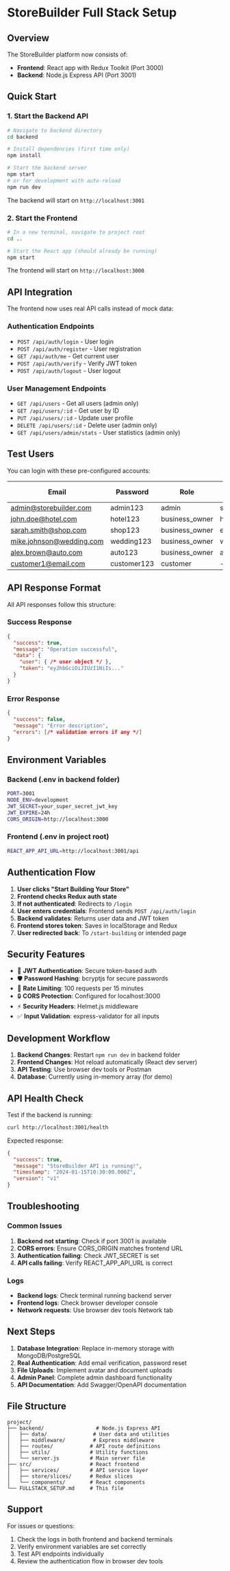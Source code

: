 # StoreBuilder Full Stack Setup

## Overview

The StoreBuilder platform now consists of:
- **Frontend**: React app with Redux Toolkit (Port 3000)
- **Backend**: Node.js Express API (Port 3001)

## Quick Start

### 1. Start the Backend API

```bash
# Navigate to backend directory
cd backend

# Install dependencies (first time only)
npm install

# Start the backend server
npm start
# or for development with auto-reload
npm run dev
```

The backend will start on `http://localhost:3001`

### 2. Start the Frontend

```bash
# In a new terminal, navigate to project root
cd ..

# Start the React app (should already be running)
npm start
```

The frontend will start on `http://localhost:3000`

## API Integration

The frontend now uses real API calls instead of mock data:

### Authentication Endpoints
- `POST /api/auth/login` - User login
- `POST /api/auth/register` - User registration  
- `GET /api/auth/me` - Get current user
- `POST /api/auth/verify` - Verify JWT token
- `POST /api/auth/logout` - User logout

### User Management Endpoints
- `GET /api/users` - Get all users (admin only)
- `GET /api/users/:id` - Get user by ID
- `PUT /api/users/:id` - Update user profile
- `DELETE /api/users/:id` - Delete user (admin only)
- `GET /api/users/admin/stats` - User statistics (admin only)

## Test Users

You can login with these pre-configured accounts:

| Email | Password | Role | Business Category |
|-------|----------|------|-------------------|
| admin@storebuilder.com | admin123 | admin | services |
| john.doe@hotel.com | hotel123 | business_owner | hotels |
| sarah.smith@shop.com | shop123 | business_owner | ecommerce |
| mike.johnson@wedding.com | wedding123 | business_owner | weddings |
| alex.brown@auto.com | auto123 | business_owner | automobiles |
| customer1@email.com | customer123 | customer | - |

## API Response Format

All API responses follow this structure:

### Success Response
```json
{
  "success": true,
  "message": "Operation successful",
  "data": {
    "user": { /* user object */ },
    "token": "eyJhbGciOiJIUzI1NiIs..."
  }
}
```

### Error Response
```json
{
  "success": false,
  "message": "Error description",
  "errors": [/* validation errors if any */]
}
```

## Environment Variables

### Backend (.env in backend folder)
```bash
PORT=3001
NODE_ENV=development
JWT_SECRET=your_super_secret_jwt_key
JWT_EXPIRE=24h
CORS_ORIGIN=http://localhost:3000
```

### Frontend (.env in project root)
```bash
REACT_APP_API_URL=http://localhost:3001/api
```

## Authentication Flow

1. **User clicks "Start Building Your Store"**
2. **Frontend checks Redux auth state**
3. **If not authenticated**: Redirects to `/login`
4. **User enters credentials**: Frontend sends `POST /api/auth/login`
5. **Backend validates**: Returns user data and JWT token
6. **Frontend stores token**: Saves in localStorage and Redux
7. **User redirected back**: To `/start-building` or intended page

## Security Features

- 🔐 **JWT Authentication**: Secure token-based auth
- 🛡️ **Password Hashing**: bcryptjs for secure passwords
- 🚫 **Rate Limiting**: 100 requests per 15 minutes
- 🔒 **CORS Protection**: Configured for localhost:3000
- ⚡ **Security Headers**: Helmet.js middleware
- ✅ **Input Validation**: express-validator for all inputs

## Development Workflow

1. **Backend Changes**: Restart `npm run dev` in backend folder
2. **Frontend Changes**: Hot reload automatically (React dev server)
3. **API Testing**: Use browser dev tools or Postman
4. **Database**: Currently using in-memory array (for demo)

## API Health Check

Test if the backend is running:

```bash
curl http://localhost:3001/health
```

Expected response:
```json
{
  "success": true,
  "message": "StoreBuilder API is running!",
  "timestamp": "2024-01-15T10:30:00.000Z",
  "version": "v1"
}
```

## Troubleshooting

### Common Issues

1. **Backend not starting**: Check if port 3001 is available
2. **CORS errors**: Ensure CORS_ORIGIN matches frontend URL
3. **Authentication failing**: Check JWT_SECRET is set
4. **API calls failing**: Verify REACT_APP_API_URL is correct

### Logs

- **Backend logs**: Check terminal running backend server
- **Frontend logs**: Check browser developer console
- **Network requests**: Use browser dev tools Network tab

## Next Steps

1. **Database Integration**: Replace in-memory storage with MongoDB/PostgreSQL
2. **Real Authentication**: Add email verification, password reset
3. **File Uploads**: Implement avatar and document uploads
4. **Admin Panel**: Complete admin dashboard functionality
5. **API Documentation**: Add Swagger/OpenAPI documentation

## File Structure

```
project/
├── backend/                 # Node.js Express API
│   ├── data/               # User data and utilities
│   ├── middleware/         # Express middleware
│   ├── routes/            # API route definitions
│   ├── utils/             # Utility functions
│   └── server.js          # Main server file
├── src/                   # React frontend
│   ├── services/          # API service layer
│   ├── store/slices/      # Redux slices
│   └── components/        # React components
└── FULLSTACK_SETUP.md     # This file
```

## Support

For issues or questions:
1. Check the logs in both frontend and backend terminals
2. Verify environment variables are set correctly
3. Test API endpoints individually
4. Review the authentication flow in browser dev tools
